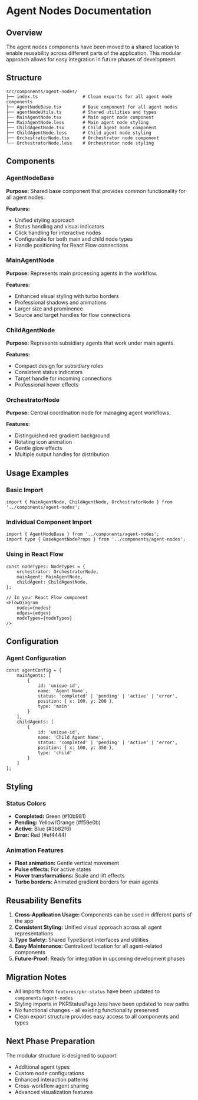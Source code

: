 # Agent Nodes Documentation

## Overview

The agent nodes components have been moved to a shared location to enable reusability across different parts of the application. This modular approach allows for easy integration in future phases of development.

## Structure

```
src/components/agent-nodes/
├── index.ts                 # Clean exports for all agent node components
├── AgentNodeBase.tsx        # Base component for all agent nodes
├── agentNodeUtils.ts        # Shared utilities and types
├── MainAgentNode.tsx        # Main agent node component
├── MainAgentNode.less       # Main agent node styling
├── ChildAgentNode.tsx       # Child agent node component
├── ChildAgentNode.less      # Child agent node styling
├── OrchestratorNode.tsx     # Orchestrator node component
└── OrchestratorNode.less    # Orchestrator node styling
```

## Components

### AgentNodeBase
**Purpose:** Shared base component that provides common functionality for all agent nodes.

**Features:**
- Unified styling approach
- Status handling and visual indicators
- Click handling for interactive nodes
- Configurable for both main and child node types
- Handle positioning for React Flow connections

### MainAgentNode
**Purpose:** Represents main processing agents in the workflow.

**Features:**
- Enhanced visual styling with turbo borders
- Professional shadows and animations
- Larger size and prominence
- Source and target handles for flow connections

### ChildAgentNode
**Purpose:** Represents subsidiary agents that work under main agents.

**Features:**
- Compact design for subsidiary roles
- Consistent status indicators
- Target handle for incoming connections
- Professional hover effects

### OrchestratorNode
**Purpose:** Central coordination node for managing agent workflows.

**Features:**
- Distinguished red gradient background
- Rotating icon animation
- Gentle glow effects
- Multiple output handles for distribution

## Usage Examples

### Basic Import
```tsx
import { MainAgentNode, ChildAgentNode, OrchestratorNode } from '../components/agent-nodes';
```

### Individual Component Import
```tsx
import { AgentNodeBase } from '../components/agent-nodes';
import type { BaseAgentNodeProps } from '../components/agent-nodes';
```

### Using in React Flow
```tsx
const nodeTypes: NodeTypes = {
    orchestrator: OrchestratorNode,
    mainAgent: MainAgentNode,
    childAgent: ChildAgentNode,
};

// In your React Flow component
<FlowDiagram
    nodes={nodes}
    edges={edges}
    nodeTypes={nodeTypes}
/>
```

## Configuration

### Agent Configuration
```tsx
const agentConfig = {
    mainAgents: [
        {
            id: 'unique-id',
            name: 'Agent Name',
            status: 'completed' | 'pending' | 'active' | 'error',
            position: { x: 100, y: 200 },
            type: 'main'
        }
    ],
    childAgents: [
        {
            id: 'unique-id',
            name: 'Child Agent Name',
            status: 'completed' | 'pending' | 'active' | 'error',
            position: { x: 100, y: 350 },
            type: 'child'
        }
    ]
};
```

## Styling

### Status Colors
- **Completed:** Green (#10b981)
- **Pending:** Yellow/Orange (#f59e0b)
- **Active:** Blue (#3b82f6)
- **Error:** Red (#ef4444)

### Animation Features
- **Float animation:** Gentle vertical movement
- **Pulse effects:** For active states
- **Hover transformations:** Scale and lift effects
- **Turbo borders:** Animated gradient borders for main agents

## Reusability Benefits

1. **Cross-Application Usage:** Components can be used in different parts of the app
2. **Consistent Styling:** Unified visual approach across all agent representations
3. **Type Safety:** Shared TypeScript interfaces and utilities
4. **Easy Maintenance:** Centralized location for all agent-related components
5. **Future-Proof:** Ready for integration in upcoming development phases

## Migration Notes

- All imports from `features/pkr-status` have been updated to `components/agent-nodes`
- Styling imports in PKRStatusPage.less have been updated to new paths
- No functional changes - all existing functionality preserved
- Clean export structure provides easy access to all components and types

## Next Phase Preparation

The modular structure is designed to support:
- Additional agent types
- Custom node configurations
- Enhanced interaction patterns
- Cross-workflow agent sharing
- Advanced visualization features
